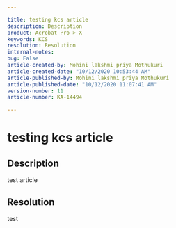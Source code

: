 ```yaml
---

title: testing kcs article  
description: Description  
product: Acrobat Pro > X  
keywords: KCS  
resolution: Resolution  
internal-notes:   
bug: False  
article-created-by: Mohini lakshmi priya Mothukuri  
article-created-date: "10/12/2020 10:53:44 AM"  
article-published-by: Mohini lakshmi priya Mothukuri  
article-published-date: "10/12/2020 11:07:41 AM"  
version-number: 11  
article-number: KA-14494

---
```


# testing kcs article

## Description

test article

## Resolution

test
